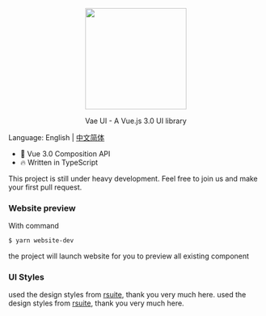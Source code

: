 <p align="center">
  <img width="200px" src="https://i.loli.net/2020/11/12/v2rnIaSzwUkuN5y.png">
</p>
<p align="center">Vae UI - A Vue.js 3.0 UI library</p>

Language: English |  [中文简体](https://github.com/xieyezi/vae-ui/blob/main/README-zh.md)

* 💪 Vue 3.0 Composition API
* 🔥 Written in TypeScript

This project is still under heavy development. Feel free to join us and make your first pull request.


### Website preview
With command
```bash
$ yarn website-dev
```
the project will launch website for you to preview all existing component


### UI Styles

used the design styles from [rsuite](https://rsuitejs.com/design/default/#artboard1), thank you very much here.
used the design styles from [rsuite](https://rsuitejs.com/design/default/#artboard1), thank you very much here.
